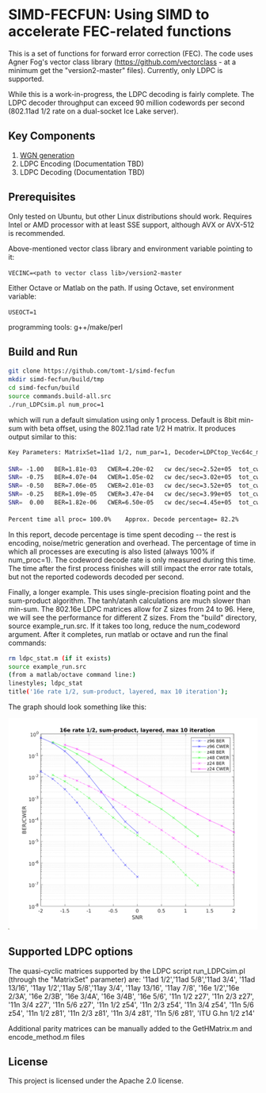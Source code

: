 # SIMD-FECFUN: Using SIMD to accelerate FEC-related functions

This is a set of functions for forward error correction (FEC).  The code uses Agner Fog's vector class library (https://github.com/vectorclass - at a minimum get the "version2-master" files).  Currently, only LDPC is supported.

While this is a work-in-progress, the LDPC decoding is fairly complete.  The LDPC decoder throughput can exceed 90 million codewords per second (802.11ad 1/2 rate on a dual-socket Ice Lake server).

## Key Components

1. [WGN generation](https://tomt-1.github.io/simd-fecfun/WGN/norm.dist.methods.html)
2. LDPC Encoding (Documentation TBD)
3. LDPC Decoding (Documentation TBD) 


## Prerequisites

Only tested on Ubuntu, but other Linux distributions should work.  Requires Intel or AMD processor with at
least SSE support, although AVX or AVX-512 is recommended.

Above-mentioned vector class library and environment variable pointing to it:

`VECINC=<path to vector class lib>/version2-master`

Either Octave or Matlab on the path.  If using Octave, set environment variable:

`USEOCT=1`

programming tools: g++/make/perl

## Build and Run

```bash
git clone https://github.com/tomt-1/simd-fecfun
mkdir simd-fecfun/build/tmp
cd simd-fecfun/build
source commands.build-all.src
./run_LDPCsim.pl num_proc=1
```
which will run a default simulation using only 1 process.  Default is 8bit min-sum with beta offset, using the 802.11ad rate 1/2 H matrix.  It produces output similar to this:

```bash
Key Parameters: MatrixSet=11ad 1/2, num_par=1, Decoder=LDPCtop_Vec64c_min, num_proc=1

SNR= -1.00   BER=1.81e-03   CWER=4.20e-02   cw dec/sec=2.52e+05  tot_cw=  1000000
SNR= -0.75   BER=4.07e-04   CWER=1.05e-02   cw dec/sec=3.02e+05  tot_cw=  1000000
SNR= -0.50   BER=7.06e-05   CWER=2.01e-03   cw dec/sec=3.52e+05  tot_cw=  1000000
SNR= -0.25   BER=1.09e-05   CWER=3.47e-04   cw dec/sec=3.99e+05  tot_cw=  1000000
SNR=  0.00   BER=1.82e-06   CWER=6.50e-05   cw dec/sec=4.45e+05  tot_cw=  1000000

Percent time all proc= 100.0%    Approx. Decode percentage= 82.2%
```

In this report, decode percentage is time spent decoding -- the rest is encoding, noise/metric generation and overhead.  The percentage of time in which all processes are executing is also listed (always 100% if num_proc=1).  The codeword decode rate is only measured during this time.  The time after the first process finishes will still impact the error rate totals, but not the reported codewords decoded per second.

Finally, a longer example.  This uses single-precision floating point and the sum-product algorithm.  The tanh/atanh calculations are much slower than min-sum.  The 802.16e LDPC matrices allow for Z sizes from 24 to 96.  Here, we will see the performance for different Z sizes.  From the "build" directory, source example_run.src.  If it takes too long, reduce the num_codeword argument.  After it completes, run matlab or octave and run the final commands:
```bash
rm ldpc_stat.m (if it exists)
source example_run.src
(from a matlab/octave command line:)
linestyles; ldpc_stat
title('16e rate 1/2, sum-product, layered, max 10 iteration');
```
The graph should look something like this:

![802.16e rate 1/2 varying Z](./z_80216e_12.svg)

## Supported LDPC options

The quasi-cyclic matrices supported by the LDPC script run_LDPCsim.pl (through the "MatrixSet" parameter) are:
'11ad 1/2','11ad 5/8','11ad 3/4', '11ad 13/16',
'11ay 1/2','11ay 5/8','11ay 3/4', '11ay 13/16', '11ay 7/8',
'16e 1/2','16e 2/3A', '16e 2/3B', '16e 3/4A', '16e 3/4B', '16e 5/6',
'11n 1/2 z27', '11n 2/3 z27', '11n 3/4 z27', '11n 5/6 z27',
'11n 1/2 z54', '11n 2/3 z54', '11n 3/4 z54', '11n 5/6 z54',
'11n 1/2 z81', '11n 2/3 z81', '11n 3/4 z81', '11n 5/6 z81',
'ITU G.hn 1/2 z14'

Additional parity matrices can be manually added to the GetHMatrix.m and encode_method.m files

## License

This project is licensed under the Apache 2.0 license.
